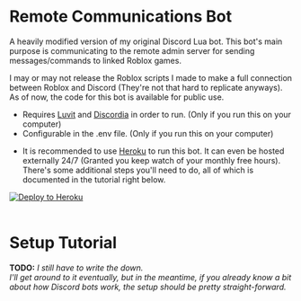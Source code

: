 # Remote Communications Bot

A heavily modified version of my original Discord Lua bot.
This bot's main purpose is communicating to the remote admin server for sending messages/commands to linked Roblox games.

I may or may not release the Roblox scripts I made to make a full connection between Roblox and Discord (They're not that hard to replicate anyways). As of now, the code for this bot is available for public use.

- Requires [Luvit](https://luvit.io/) and [Discordia](https://github.com/SinisterRectus/Discordia) in order to run. (Only if you run this on your computer)
- Configurable in the .env file. (Only if you run this on your computer)

+ It is recommended to use [Heroku](https://www.heroku.com/) to run this bot. It can even be hosted externally 24/7 (Granted you keep watch of your monthly free hours). There's some additional steps you'll need to do, all of which is documented in the tutorial right below.

[![Deploy to Heroku](https://www.herokucdn.com/deploy/button.svg)](https://heroku.com/deploy?template=https://github.com/EpicFazbear/remote-comms-bot)
<br><br>
# Setup Tutorial
**TODO:** *I still have to write the down.
<br>
I'll get around to it eventually, but in the meantime, if you already know a bit about how Discord bots work, the setup should be pretty straight-forward.*